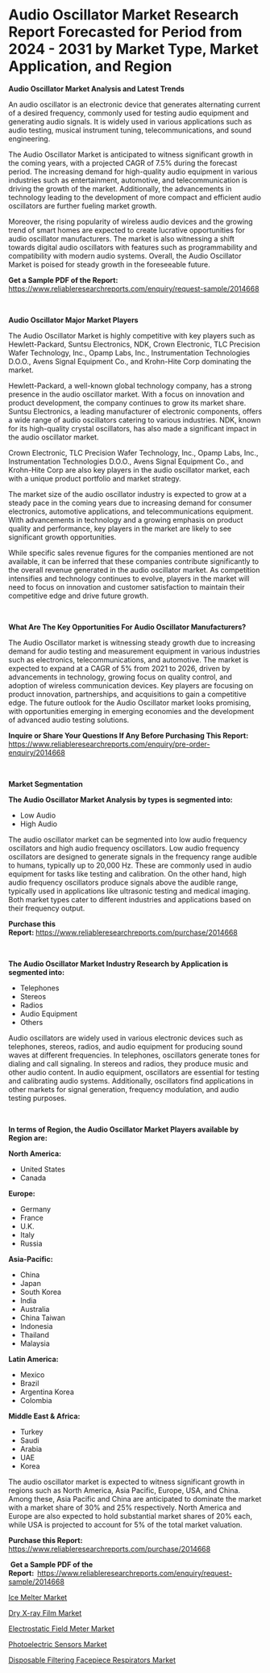 <p><h1>Audio Oscillator Market Research Report Forecasted for Period from 2024 -  2031 by Market Type, Market Application, and Region</h1></p><p><strong>Audio Oscillator Market Analysis and Latest Trends</strong></p>
<p><p>An audio oscillator is an electronic device that generates alternating current of a desired frequency, commonly used for testing audio equipment and generating audio signals. It is widely used in various applications such as audio testing, musical instrument tuning, telecommunications, and sound engineering.</p><p>The Audio Oscillator Market is anticipated to witness significant growth in the coming years, with a projected CAGR of 7.5% during the forecast period. The increasing demand for high-quality audio equipment in various industries such as entertainment, automotive, and telecommunication is driving the growth of the market. Additionally, the advancements in technology leading to the development of more compact and efficient audio oscillators are further fueling market growth.</p><p>Moreover, the rising popularity of wireless audio devices and the growing trend of smart homes are expected to create lucrative opportunities for audio oscillator manufacturers. The market is also witnessing a shift towards digital audio oscillators with features such as programmability and compatibility with modern audio systems. Overall, the Audio Oscillator Market is poised for steady growth in the foreseeable future.</p></p>
<p><strong>Get a Sample PDF of the Report:&nbsp;</strong> <a href="https://www.reliableresearchreports.com/enquiry/request-sample/2014668">https://www.reliableresearchreports.com/enquiry/request-sample/2014668</a></p>
<p>&nbsp;</p>
<p><strong>Audio Oscillator Major Market Players</strong></p>
<p><p>The Audio Oscillator Market is highly competitive with key players such as Hewlett-Packard, Suntsu Electronics, NDK, Crown Electronic, TLC Precision Wafer Technology, Inc., Opamp Labs, Inc., Instrumentation Technologies D.O.O., Avens Signal Equipment Co., and Krohn-Hite Corp dominating the market.</p><p>Hewlett-Packard, a well-known global technology company, has a strong presence in the audio oscillator market. With a focus on innovation and product development, the company continues to grow its market share. Suntsu Electronics, a leading manufacturer of electronic components, offers a wide range of audio oscillators catering to various industries. NDK, known for its high-quality crystal oscillators, has also made a significant impact in the audio oscillator market.</p><p>Crown Electronic, TLC Precision Wafer Technology, Inc., Opamp Labs, Inc., Instrumentation Technologies D.O.O., Avens Signal Equipment Co., and Krohn-Hite Corp are also key players in the audio oscillator market, each with a unique product portfolio and market strategy.</p><p>The market size of the audio oscillator industry is expected to grow at a steady pace in the coming years due to increasing demand for consumer electronics, automotive applications, and telecommunications equipment. With advancements in technology and a growing emphasis on product quality and performance, key players in the market are likely to see significant growth opportunities.</p><p>While specific sales revenue figures for the companies mentioned are not available, it can be inferred that these companies contribute significantly to the overall revenue generated in the audio oscillator market. As competition intensifies and technology continues to evolve, players in the market will need to focus on innovation and customer satisfaction to maintain their competitive edge and drive future growth.</p></p>
<p>&nbsp;</p>
<p><strong>What Are The Key Opportunities For Audio Oscillator Manufacturers?</strong></p>
<p><p>The Audio Oscillator market is witnessing steady growth due to increasing demand for audio testing and measurement equipment in various industries such as electronics, telecommunications, and automotive. The market is expected to expand at a CAGR of 5% from 2021 to 2026, driven by advancements in technology, growing focus on quality control, and adoption of wireless communication devices. Key players are focusing on product innovation, partnerships, and acquisitions to gain a competitive edge. The future outlook for the Audio Oscillator market looks promising, with opportunities emerging in emerging economies and the development of advanced audio testing solutions.</p></p>
<p><strong>Inquire or Share Your Questions If Any Before Purchasing This Report:</strong> <a href="https://www.reliableresearchreports.com/enquiry/pre-order-enquiry/2014668">https://www.reliableresearchreports.com/enquiry/pre-order-enquiry/2014668</a></p>
<p>&nbsp;</p>
<p><strong>Market Segmentation</strong></p>
<p><strong>The Audio Oscillator Market Analysis by types is segmented into:</strong></p>
<p><ul><li>Low Audio</li><li>High Audio</li></ul></p>
<p><p>The audio oscillator market can be segmented into low audio frequency oscillators and high audio frequency oscillators. Low audio frequency oscillators are designed to generate signals in the frequency range audible to humans, typically up to 20,000 Hz. These are commonly used in audio equipment for tasks like testing and calibration. On the other hand, high audio frequency oscillators produce signals above the audible range, typically used in applications like ultrasonic testing and medical imaging. Both market types cater to different industries and applications based on their frequency output.</p></p>
<p><strong>Purchase this Report:&nbsp;</strong><a href="https://www.reliableresearchreports.com/purchase/2014668">https://www.reliableresearchreports.com/purchase/2014668</a></p>
<p>&nbsp;</p>
<p><strong>The Audio Oscillator Market Industry Research by Application is segmented into:</strong></p>
<p><ul><li>Telephones</li><li>Stereos</li><li>Radios</li><li>Audio Equipment</li><li>Others</li></ul></p>
<p><p>Audio oscillators are widely used in various electronic devices such as telephones, stereos, radios, and audio equipment for producing sound waves at different frequencies. In telephones, oscillators generate tones for dialing and call signaling. In stereos and radios, they produce music and other audio content. In audio equipment, oscillators are essential for testing and calibrating audio systems. Additionally, oscillators find applications in other markets for signal generation, frequency modulation, and audio testing purposes.</p></p>
<p>&nbsp;</p>
<p><strong>In terms of Region, the Audio Oscillator Market Players available by Region are:</strong></p>
<p>
    <p> <strong> North America: </strong>
        <ul>
            <li>United States</li>
            <li>Canada</li>
        </ul>
        </p> 
    <p> <strong> Europe: </strong>
        <ul>
            <li>Germany</li>
            <li>France</li>
            <li>U.K.</li>
            <li>Italy</li>
            <li>Russia</li>
        </ul>
        </p> 
    <p> <strong> Asia-Pacific: </strong>
        <ul>
            <li>China</li>
            <li>Japan</li>
            <li>South Korea</li>
            <li>India</li>
            <li>Australia</li>
            <li>China Taiwan</li>
            <li>Indonesia</li>
            <li>Thailand</li>
            <li>Malaysia</li>
        </ul>
        </p> 
    <p> <strong> Latin America: </strong>
        <ul>
            <li>Mexico</li>
            <li>Brazil</li>
            <li>Argentina Korea</li>
            <li>Colombia</li>
        </ul>
        </p> 
    <p> <strong> Middle East & Africa: </strong>
        <ul>
            <li>Turkey</li>
            <li>Saudi</li>
            <li>Arabia</li>
            <li>UAE</li>
            <li>Korea</li>
        </ul>
    </p>
    </p>
<p><p>The audio oscillator market is expected to witness significant growth in regions such as North America, Asia Pacific, Europe, USA, and China. Among these, Asia Pacific and China are anticipated to dominate the market with a market share of 30% and 25% respectively. North America and Europe are also expected to hold substantial market shares of 20% each, while USA is projected to account for 5% of the total market valuation.</p></p>
<p><strong>Purchase this Report: </strong><a href="https://www.reliableresearchreports.com/purchase/2014668">https://www.reliableresearchreports.com/purchase/2014668</a></p>
<p>&nbsp;<strong>Get a Sample PDF of the Report:&nbsp;&nbsp;</strong><a href="https://www.reliableresearchreports.com/enquiry/request-sample/2014668">https://www.reliableresearchreports.com/enquiry/request-sample/2014668</a></p>
<p><strong></strong></p>
<p><p><a href="https://view.publitas.com/reportprime-1/ice-melter-market-growth-market-trends-covid-19-impact-and-forecasts-for-period-from-2024-2031/">Ice Melter Market</a></p><p><a href="https://pretty-mail-caf.notion.site/Dry-X-ray-Film-Market-Provides-Detailed-Segmentation-of-this-Market-based-on-Type-Application-and--c4cce7f8eec841e4b824fff6987d2cd2">Dry X-ray Film Market</a></p><p><a href="https://flame-sidecar-702.notion.site/Electrostatic-Field-Meter-Market-Size-2024-2031-Global-Industrial-Analysis-Key-Geographical-Regio-3637008d36dd49da98f867d431ebbaa3">Electrostatic Field Meter Market</a></p><p><a href="https://view.publitas.com/reportprime-1/insights-into-photoelectric-sensors-market-size-analysing-market-share-trends-and-growth-from-2024-to-2031/">Photoelectric Sensors Market</a></p><p><a href="https://full-wildebeest-80b.notion.site/Disposable-Filtering-Facepiece-Respirators-Market-Size-and-Growth-Market-Segmentation-Regional-and-722707aab8374e21be906b11c47a9c0d">Disposable Filtering Facepiece Respirators Market</a></p></p>